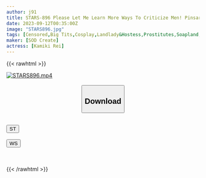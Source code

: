```yaml
---
author: j91
title: STARS-896 Please Let Me Learn More Ways To Criticize Men! Pinsaro, Men’s, Image Club, M Erotic… Rei Kamiki Experiences Sex Play At 4 Stores For One Day!
date: 2023-09-12T00:35:00Z
image: "STARS896.jpg"
tags: [Censored,Big Tits,Cosplay,Landlady&Hostess,Prostitutes,Soapland,Solowork,Submissive Men ]
maker: [SOD Create]
actress: [Kamiki Rei]
---
```



{{< rawhtml >}}

<div class="video" data-videoid="LJwa9o4pXzCRw7K">
    <a href="javascript:;">
        <img src="https://my.j91.asia/posts/STARS896/STARS896.jpg" width="WIDTH" height="HEIGHT" alt="STARS896.mp4" loading="lazy">
    </a>
</div>

<script type="text/javascript" src="https://j91.asia/asset/on-demand-st.js"></script>

<br>
  <link rel="stylesheet" href="https://j91.asia/asset/bs5.css">
  
  <center>
  <button class="btn btn-primary" type="button" data-bs-toggle="collapse" data-bs-target=".multi-collapse" aria-expanded="false" aria-controls="multiCollapseExample1 multiCollapseExample2"><h2>Download</h2></button></center>
</p>
<div class="row">
  <div class="col">
    <div class="collapse multi-collapse" id="multiCollapseExample1">
      <div class="card card-body">
	      	      <br>
<div class="buttons">  
<a href="https://streamtape.to/v/LJwa9o4pXzCRw7K"><button class="btn-hover color-3"><i class="fa fa-download"></i> ST</button></a></div>
    </div>
  </div>
</div>
  <div class="col">
    <div class="collapse multi-collapse" id="multiCollapseExample2">
      <div class="card card-body">
	      <br>
<div class="buttons">
    <a href="https://wolfstream.tv/qjy4oup0cna9"><button class="btn-hover color-9"><i class="fa fa-download"></i> WS</button></a></div>
<br><br>
      </div>
    </div>
  </div>
</div>

{{< /rawhtml >}}